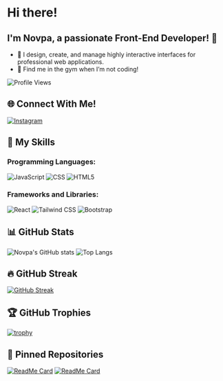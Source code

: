 # Hi there!
## I'm Novpa, a passionate Front-End Developer! 👋

- 🎨 I design, create, and manage highly interactive interfaces for professional web applications.
- 💪 Find me in the gym when I’m not coding!

![Profile Views](https://komarev.com/ghpvc/?username=your-username&color=brightgreen)

## 🌐 Connect With Me!
[![Instagram](https://img.shields.io/badge/Instagram-E4405F?style=flat&logo=instagram&logoColor=white)](https://www.instagram.com/novparodriguez/)

## 🚀 My Skills
### Programming Languages:
![JavaScript](https://img.shields.io/badge/JavaScript-323330?style=flat&logo=javascript&logoColor=F7DF1E)
![CSS](https://img.shields.io/badge/CSS-1572B6?style=flat&logo=css3&logoColor=white)
![HTML5](https://img.shields.io/badge/HTML5-E34F26?style=flat&logo=html5&logoColor=white)

### Frameworks and Libraries:
![React](https://img.shields.io/badge/React-20232A?style=flat&logo=react&logoColor=61DAFB)
![Tailwind CSS](https://img.shields.io/badge/Tailwind_CSS-38B2AC?style=flat&logo=tailwind-css&logoColor=white)
![Bootstrap](https://img.shields.io/badge/Bootstrap-563D7C?style=flat&logo=bootstrap&logoColor=white)

## 📊 GitHub Stats
![Novpa's GitHub stats](https://github-readme-stats.vercel.app/api?username=your-username&show_icons=true&theme=radical)
![Top Langs](https://github-readme-stats.vercel.app/api/top-langs/?username=your-username&layout=compact&theme=radical)

## 🔥 GitHub Streak
[![GitHub Streak](http://github-readme-streak-stats.herokuapp.com?user=your-username&theme=radical)](https://git.io/streak-stats)

## 🏆 GitHub Trophies
[![trophy](https://github-profile-trophy.vercel.app/?username=your-username&theme=onedark)](https://github.com/ryo-ma/github-profile-trophy)

## 📌 Pinned Repositories
[![ReadMe Card](https://github-readme-stats.vercel.app/api/pin/?username=your-username&repo=Pig-Game&theme=radical)](https://github.com/Novpa/Pig-Game)
[![ReadMe Card](https://github-readme-stats.vercel.app/api/pin/?username=your-username&repo=Guess-My-Number-Game&theme=radical)](https://github.com/Novpa/Guess-My-Number-Game)
